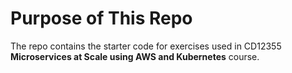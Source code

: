 # Purpose of This Repo

The repo contains the starter code for exercises used in CD12355 **Microservices at Scale using AWS and Kubernetes** course. 